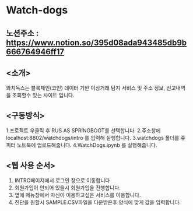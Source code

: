 # Watch-dogs
## 노션주소 : https://www.notion.so/395d08ada943485db9b666764946ff17 
## <소개>
와치독스는 블록체인(코인) 데이터 기반 이상거래 탐지 서비스 및 주소 정보, 신고내역을 조회할수 있는 사이트 입니다.

## <구동방식>
1.프로젝트 우클릭 후 RUS AS SPRINGBOOT를 선택합니다.
2.주소창에 localhost:8802/watchdogs/intro 를 입력해 실행합니다.
3.watchdogs 폴더를 쥬피터 노트북에 업로드해줍니다.
4.WatchDogs.ipynb 를 실행해줍니다.


## <웹 사용 순서>
1. INTRO페이지에서 로그인 창으로 이동합니다
2. 회원가입이 안되어 있을시 회원가입을 진행합니다.
3. 옆에 메뉴창에서 자신이 이용하고싶은 서비스를 이용합니다.
4. 진단을 원할시 SAMPLE.CSV파일을 다운받은후 양식에 맞게 값을 입력합니다.
